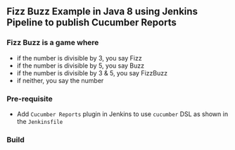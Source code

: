 ## Fizz Buzz Example in Java 8 using Jenkins Pipeline to publish Cucumber Reports

### Fizz Buzz is a game where
- if the number is divisible by 3, you say Fizz
- if the number is divisible by 5, you say Buzz
- if the number is divisible by 3 & 5, you say FizzBuzz
- if neither, you say the number

### Pre-requisite
- Add `Cucumber Reports` plugin in Jenkins to use `cucumber` DSL as shown 
in the `Jenkinsfile`
### Build
